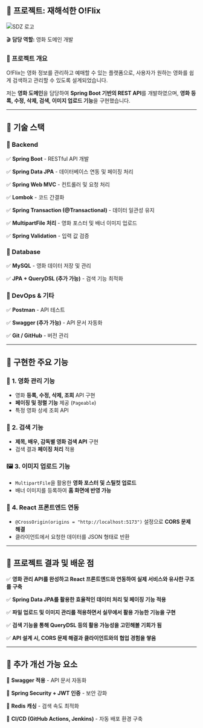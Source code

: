 ## **📌 프로젝트: 재해석한 O!Flix**
![SDZ 로고](https://raw.githubusercontent.com/jjungEj/oflix_frontproject/src/assets/oflix.png)


🎬 **담당 역할:** 영화 도메인 개발

### **🔹 프로젝트 개요**

O!Flix는 영화 정보를 관리하고 예매할 수 있는 플랫폼으로, 사용자가 원하는 영화를 쉽게 검색하고 관리할 수 있도록 설계되었습니다.

저는 **영화 도메인**을 담당하여 **Spring Boot 기반의 REST API**를 개발하였으며, **영화 등록, 수정, 삭제, 검색, 이미지 업로드 기능**을 구현했습니다.

---

## **🔹 기술 스택**

### **🔹 Backend**

✅ **Spring Boot** - RESTful API 개발

✅ **Spring Data JPA** - 데이터베이스 연동 및 페이징 처리

✅ **Spring Web MVC** - 컨트롤러 및 요청 처리

✅ **Lombok** - 코드 간결화

✅ **Spring Transaction (@Transactional)** - 데이터 일관성 유지

✅ **MultipartFile 처리** - 영화 포스터 및 배너 이미지 업로드

✅ **Spring Validation** - 입력 값 검증

### **🔹 Database**

✅ **MySQL** - 영화 데이터 저장 및 관리

✅ **JPA + QueryDSL (추가 가능)** - 검색 기능 최적화

### **🔹 DevOps & 기타**

✅ **Postman** - API 테스트

✅ **Swagger (추가 가능)** - API 문서 자동화

✅ **Git / GitHub** - 버전 관리

---

## **🔹 구현한 주요 기능**

### 🎥 **1. 영화 관리 기능**

- 영화 **등록, 수정, 삭제, 조회** API 구현
- **페이징 및 정렬 기능** 제공 (`Pageable`)
- 특정 영화 상세 조회 API

### 🔎 **2. 검색 기능**

- **제목, 배우, 감독별 영화 검색 API** 구현
- 검색 결과 **페이징 처리** 적용

### 🖼️ **3. 이미지 업로드 기능**

- `MultipartFile`을 활용한 **영화 포스터 및 스틸컷 업로드**
- 배너 이미지를 등록하여 **홈 화면에 반영 가능**

### 🔗 **4. React 프론트엔드 연동**

- `@CrossOrigin(origins = "http://localhost:5173")` 설정으로 **CORS 문제 해결**
- 클라이언트에서 요청한 데이터를 JSON 형태로 반환

---

## **🔹 프로젝트 결과 및 배운 점**

✅ **영화 관리 API를 완성하고 React 프론트엔드와 연동하여 실제 서비스와 유사한 구조를 구축**

✅ **Spring Data JPA를 활용한 효율적인 데이터 처리 및 페이징 기능 적용**

✅ **파일 업로드 및 이미지 관리를 적용하면서 실무에서 활용 가능한 기능을 구현**

✅ **검색 기능을 통해 QueryDSL 등의 활용 가능성을 고민해볼 기회가 됨**

✅ **API 설계 시, CORS 문제 해결과 클라이언트와의 협업 경험을 쌓음**

---

## **🔹 추가 개선 가능 요소**

🚀 **Swagger 적용** - API 문서 자동화

🚀 **Spring Security + JWT 인증** - 보안 강화

🚀 **Redis 캐싱** - 검색 속도 최적화

🚀 **CI/CD (GitHub Actions, Jenkins)** - 자동 배포 환경 구축

